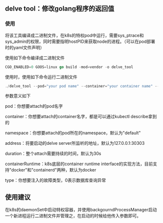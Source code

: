 ## delve tool：修改golang程序的返回值

### 使用

将该工具编译成二进制文件，在k8s的特权pod中运行，需要sys_ptrace和sys_admin的权限，同时需要指明hostPID来获取node的进程。（可以在pod部署时的yaml文件声明）

使用如下命令编译成二进制文件

```go
CGO_ENABLED=0 GOOS=linux go build -mod=vendor -o delve_tool
```

使用时，使用如下命令运行二进制文件

```go
./delve_tool --pod="your pod name" --container="your container name" --namespace="your namespace" --address="127.0.0.1:30303" --duration=30s --containerRuntime="docker" --type=0
```

参数意义如下

pod：你想要attach的pod名字

container：你想要attach的container名字，都是可以通过kubectl describe拿到的

namespace：你想要attach的pod所在的namespace，默认为"default"

address：将要启动的delve server所监听的地址，默认为127.0.0.1:30303

duration：整个attach需要持续的时间，默认为30s

containerRuntime：k8s底层的container runtime interface的实现方法，目前支持"docker"和"containerd"两种，默认为docker

type：你想要注入的故障类型，0表示数据库查询异常

##  使用建议

在k8s的daemonSet中启动特权容器，并使用backgourndProcessManager启动一个新进程运行二进制文件并管理之，在启动的时候给他传入参数即可。

